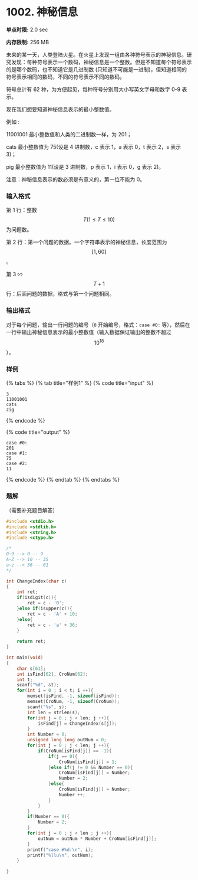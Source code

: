 # 1002. 神秘信息

**单点时限:** 2.0 sec

**内存限制:** 256 MB

未来的某一天，人类登陆火星。在火星上发现一组由各种符号表示的神秘信息。研究发现：每种符号表示一个数码，神秘信息是一个整数。但是不知道每个符号表示的是哪个数码，也不知道它是几进制数 (只知道不可能是一进制)，但知道相同的符号表示相同的数码，不同的符号表示不同的数码。

符号总计有 62 种，为方便起见，每种符号分别用大小写英文字母和数字 0-9 表示。

现在我们想要知道神秘信息表示的最小整数值。

例如 :

11001001 最小整数值和人类的二进制数一样，为 201；

cats 最小整数值为 75(设是 4 进制数，c 表示 1，a 表示 0，t 表示 2，s 表示 3)；

pig 最小整数值为 11(设是 3 进制数，p 表示 1，i 表示 0，g 表示 2)。

注意：神秘信息表示的数必须是有意义的，第一位不能为 0。

### 输入格式

第 1 行：整数 $$T (1≤T≤10)$$ 为问题数。

第 2 行：第一个问题的数据。一个字符串表示的神秘信息，长度范围为 $$[1,60]$$。

第 3 ∽ $$T+1$$ 行：后面问题的数据，格式与第一个问题相同。

### 输出格式

对于每个问题，输出一行问题的编号（`0` 开始编号，格式：`case #0:` 等），然后在一行中输出神秘信息表示的最小整数值（输入数据保证输出的整数不超过 $$10^{18}$$）。

### 样例

{% tabs %}
{% tab title="样例1" %}
{% code title="input" %}
```
3
11001001
cats
zig
```
{% endcode %}

{% code title="output" %}
```
case #0:
201
case #1:
75
case #2:
11
```
{% endcode %}
{% endtab %}
{% endtabs %}

### 题解

（需要补充题目解答）

```c
#include <stdio.h>
#include <stdlib.h>
#include <string.h>
#include <ctype.h>

/*
0~9 --> 0 -- 9
A~Z --> 10 -- 35
a~z --> 36 -- 61
*/

int ChangeIndex(char c)
{
	int ret;
	if(isdigit(c)){
		ret = c - '0';
	}else if(isupper(c)){
		ret = c - 'A' + 10;
	}else{
		ret = c - 'a' + 36;
	}
	
	return ret;
}

int main(void)
{
	char s[61];
	int isFind[62], CroNum[62];
	int t;
	scanf("%d", &t);
	for(int i = 0 ; i < t; i ++){
		memset(isFind, -1, sizeof(isFind));
		memset(CroNum, -1, sizeof(CroNum));
		scanf("%s", s);
		int len = strlen(s);
		for(int j = 0 ; j < len; j ++){
			isFind[j] = ChangeIndex(s[j]);
		}
		int Number = 0;
		unsigned long long outNum = 0;
		for(int j = 0 ; j < len; j ++){
			if(CroNum[isFind[j]] == -1){
				if(j == 0){
					CroNum[isFind[j]] = 1;
				}else if(j != 0 && Number == 0){
					CroNum[isFind[j]] = Number;
					Number = 2;
				}else{
					CroNum[isFind[j]] = Number;
					Number ++;
				}
			}
		}
		if(Number == 0){
			Number = 2;
		}
		for(int j = 0 ; j < len ; j ++){
			outNum = outNum * Number + CroNum[isFind[j]];
		}
		printf("case #%d:\n", i);
		printf("%llu\n", outNum);
	}
	
}
```

